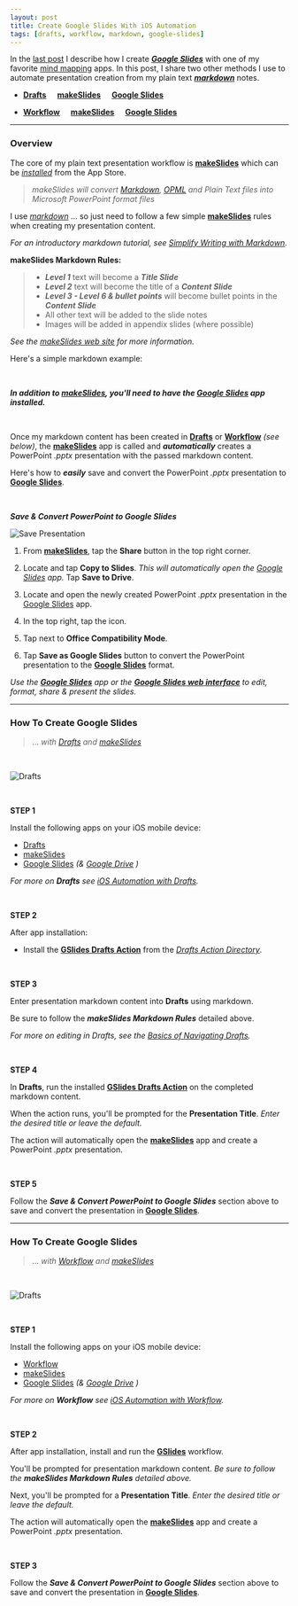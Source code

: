 ```yaml
---
layout: post
title: Create Google Slides With iOS Automation
tags: [drafts, workflow, markdown, google-slides]
---
```


In the [last post](https://techstreams.github.io/2015/12/02/mind-maps-to-google-slides/) I describe how I create ***[Google Slides](https://www.google.com/slides/about/)*** with one of my favorite [mind mapping](https://en.wikipedia.org/wiki/Mind_map) apps.   In this post, I share two other methods I use to automate presentation creation from my plain text ***[markdown](https://daringfireball.net/projects/markdown/)*** notes.

*  **[Drafts](https://agiletortoise.com/drafts/)** &nbsp; <i class="fa fa-plus"></i> &nbsp;  **[makeSlides](http://toketaware.com/makeslides/)** &nbsp;  <i class="fa fa-arrow-right"></i>&nbsp;   **[Google Slides](https://www.google.com/slides/about/)**

* **[Workflow](https://workflow.is/)** &nbsp;  <i class="fa fa-plus"></i> &nbsp;  **[makeSlides](http://toketaware.com/makeslides/)** &nbsp;  <i class="fa fa-arrow-right"></i> &nbsp;  **[Google Slides](https://www.google.com/slides/about/)**

---


### Overview

The core of my plain text presentation workflow is **[makeSlides](http://toketaware.com/makeslides/)** which can be *[installed](https://itunes.apple.com/us/app/makeslides/id596053822?mt=8)* from the App Store.

> *makeSlides will convert [Markdown](https://daringfireball.net/projects/markdown/), [OPML](https://en.wikipedia.org/wiki/OPML) and Plain Text files into Microsoft PowerPoint format files*

I use *[markdown](https://daringfireball.net/projects/markdown/)* ... so just need to follow a few simple **[makeSlides](http://toketaware.com/makeslides/)** rules when creating my presentation content.

<i class="fa fa-hand-o-right"></i> *For an introductory markdown tutorial, see [Simplify Writing with Markdown](https://techstreams.github.io/2015/09/21/simplify-writing-with-markdown/).*

**makeSlides Markdown Rules:**

> * ***Level 1*** text will become a ***Title Slide***
> * ***Level 2*** text will become the title of a ***Content Slide***
> * ***Level 3 - Level 6 & bullet points*** will become bullet points in the ***Content Slide***
> * All other text will be added to the slide notes
> * Images will be added in appendix slides (where possible)

<i class="fa fa-hand-o-right"></i> *See the [makeSlides web site](http://toketaware.com/makeslides/) for more information.*

Here's a simple markdown example:

<script src="https://gist.github.com/techstreams/9f7b1fdcc7db122ddcc3.js"></script>

<br>

<i class="fa fa-exclamation-circle"></i> ***In addition to [makeSlides](https://itunes.apple.com/us/app/makeslides/id596053822?mt=8), you'll need to have the [Google Slides](https://itunes.apple.com/us/app/google-slides/id879478102?mt=8) app installed.***

<br>

Once my markdown content has been created in **[Drafts](https://agiletortoise.com/drafts/)** or **[Workflow](https://workflow.is/)** *(see below)*, the **[makeSlides](https://itunes.apple.com/us/app/makeslides/id596053822?mt=8)** app is called and ***automatically*** creates a PowerPoint *.pptx* presentation with the passed markdown content.   

Here's how to ***easily*** save and convert the PowerPoint *.pptx* presentation to **[Google Slides](https://www.google.com/slides/about/)**.

<br>

***Save & Convert PowerPoint to Google Slides***

![Save Presentation]({{site.baseurl}}/images/2015-12-07-save-presentation.png)


1) From **[makeSlides](https://itunes.apple.com/us/app/makeslides/id596053822?mt=8)**, tap the **Share** button in the top right corner.

2) Locate and tap **Copy to Slides**.  *This will automatically open the [Google Slides](https://itunes.apple.com/us/app/google-slides/id879478102?mt=8) app.*  Tap **Save to Drive**.

3) Locate and open the newly created PowerPoint *.pptx* presentation in the [Google Slides](https://itunes.apple.com/us/app/google-slides/id879478102?mt=8) app.

4) In the top right, tap the **<i class="fa fa-ellipsis-v"></i>** icon.

5) Tap **<i class="fa fa-question-circle"></i>** next to **Office Compatibility Mode**.

6) Tap **Save as Google Slides** button to convert the PowerPoint presentation to the **[Google Slides](https://www.google.com/slides/about/)** format.

<i class="fa fa-pencil-square-o"></i>  *Use the __[Google Slides](https://itunes.apple.com/us/app/google-slides/id879478102?mt=8)__ app or the __[Google Slides web interface](https://docs.google.com/presentation)__ to edit, format, share & present the slides.*

---

### How To Create Google Slides

> ... *with [Drafts](https://agiletortoise.com/drafts/) and [makeSlides](http://toketaware.com/makeslides/)*


<br>

![Drafts]({{site.baseurl}}/images/2015-12-07-drafts.png)

<br>


**STEP 1**

Install the following apps on your iOS mobile device:

* [Drafts](https://itunes.apple.com/us/app/drafts-4-quickly-capture-notes/id905337691?mt=8)
* [makeSlides](https://itunes.apple.com/us/app/makeslides/id596053822?mt=8)
* [Google Slides](https://itunes.apple.com/us/app/google-slides/id879478102?mt=8) *(& [Google Drive](https://itunes.apple.com/us/app/google-drive-free-online-storage/id507874739?mt=8) )*


<i class="fa fa-hand-o-right"></i> *For more on __Drafts__ see [iOS Automation with Drafts](https://techstreams.github.io/2015/09/03/ios-automation-with-drafts/).*

<br>

**STEP 2**

After app installation:

* Install the **[GSlides Drafts Action](https://drafts4-actions.agiletortoise.com/a/1b2)** from the *[Drafts Action Directory](https://drafts4-actions.agiletortoise.com)*.

<br>

**STEP 3**

Enter presentation markdown content into **Drafts** using markdown. 

<i class="fa fa-exclamation-circle"></i> Be sure to follow the ***makeSlides Markdown Rules*** detailed above.

<i class="fa fa-hand-o-right"></i> *For more on editing in Drafts, see the [Basics of Navigating Drafts](https://agiletortoise.zendesk.com/hc/en-us/articles/203530077-Basics-Navigating-Drafts).*


<br>

**STEP 4**

In **Drafts**, run the installed **[GSlides Drafts Action](https://drafts4-actions.agiletortoise.com/a/1b2)** on the completed markdown content.


When the action runs, you'll be prompted for the **Presentation Title**.  *Enter the desired title or leave the default.*

The action will automatically open the **[makeSlides](https://itunes.apple.com/us/app/makeslides/id596053822?mt=8)** app and create a PowerPoint *.pptx* presentation.


<br>

**STEP 5**

Follow the ***Save & Convert PowerPoint to Google Slides*** section above to save and convert the presentation in **[Google Slides](https://www.google.com/slides/about/)**.


---

### How To Create Google Slides

> ... *with [Workflow](https://workflow.is/) and [makeSlides](http://toketaware.com/makeslides/)*

<br>

![Drafts]({{site.baseurl}}/images/2015-12-07-workflow.png)


<br>

**STEP 1**

Install the following apps on your iOS mobile device:

* [Workflow](https://itunes.apple.com/us/app/workflow-powerful-automation/id915249334?mt=8)
* [makeSlides](https://itunes.apple.com/us/app/makeslides/id596053822?mt=8)
* [Google Slides](https://itunes.apple.com/us/app/google-slides/id879478102?mt=8) *(& [Google Drive](https://itunes.apple.com/us/app/google-drive-free-online-storage/id507874739?mt=8) )*

<i class="fa fa-hand-o-right"></i> *For more on __Workflow__ see [iOS Automation with Workflow](https://techstreams.github.io/2015/04/06/ios-automation-with-workflow/).*

<br>

**STEP 2**

After app installation, install and run the **[GSlides](https://workflow.is/workflows/74367f2c5b95450b835810254a2f8754)** workflow.

You'll be prompted for presentation markdown content.  *Be sure to follow the __makeSlides Markdown Rules__ detailed above.*

Next, you'll be prompted for a **Presentation Title**.  *Enter the desired title or leave the default.*

The action will automatically open the **[makeSlides](https://itunes.apple.com/us/app/makeslides/id596053822?mt=8)** app and create a PowerPoint *.pptx* presentation.

<br>

**STEP 3**

Follow the ***Save & Convert PowerPoint to Google Slides*** section above to save and convert the presentation in **[Google Slides](https://www.google.com/slides/about/)**.








